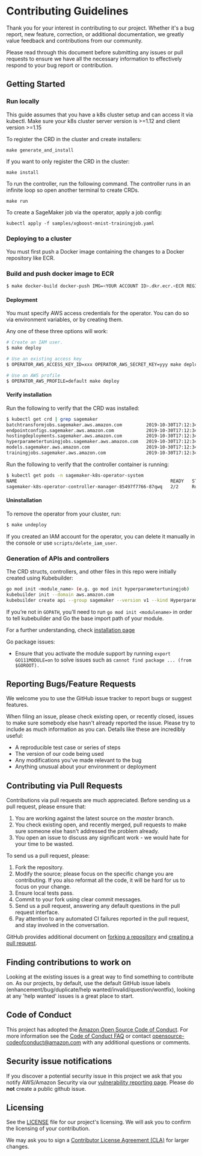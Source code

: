 # Contributing Guidelines

Thank you for your interest in contributing to our project. Whether it's a bug report, new feature, correction, or additional
documentation, we greatly value feedback and contributions from our community.

Please read through this document before submitting any issues or pull requests to ensure we have all the necessary
information to effectively respond to your bug report or contribution.

## Getting Started
### Run locally
This guide assumes that you have a k8s cluster setup and can access it via kubectl.
Make sure your k8s cluster server version is >=1.12 and client version >=1.15

To register the CRD in the cluster and create installers:
```
make generate_and_install
```

If you want to only register the CRD in the cluster:
```
make install
```

To run the controller, run the following command. The controller runs in an infinite loop so open another terminal to create CRDs.
```
make run 
```

To create a SageMaker job via the operator, apply a job config:
```
kubectl apply -f samples/xgboost-mnist-trainingjob.yaml
```

### Deploying to a cluster

You must first push a Docker image containing the changes to a Docker repository like ECR.

### Build and push docker image to ECR

```bash
$ make docker-build docker-push IMG=<YOUR ACCOUNT ID>.dkr.ecr.<ECR REGION>.amazonaws.com/<ECR REPOSITORY>
```

#### Deployment

You must specify AWS access credentials for the operator. You can do so via environment variables, or by creating them.

Any one of these three options will work:
```bash
# Create an IAM user.
$ make deploy

# Use an existing access key
$ OPERATOR_AWS_ACCESS_KEY_ID=xxx OPERATOR_AWS_SECRET_KEY=yyy make deploy

# Use an AWS profile
$ OPERATOR_AWS_PROFILE=default make deploy
```

#### Verify installation

Run the following to verify that the CRD was installed:
```bash
$ kubectl get crd | grep sagemaker
batchtransformjobs.sagemaker.aws.amazon.com         2019-10-30T17:12:34Z
endpointconfigs.sagemaker.aws.amazon.com            2019-10-30T17:12:34Z
hostingdeployments.sagemaker.aws.amazon.com         2019-10-30T17:12:34Z
hyperparametertuningjobs.sagemaker.aws.amazon.com   2019-10-30T17:12:34Z
models.sagemaker.aws.amazon.com                     2019-10-30T17:12:34Z
trainingjobs.sagemaker.aws.amazon.com               2019-10-30T17:12:34Z
```

Run the following to verify that the controller container is running:
```bash
$ kubectl get pods -n sagemaker-k8s-operator-system
NAME                                                         READY   STATUS    RESTARTS   AGE
sagemaker-k8s-operator-controller-manager-85497f7766-87qwq   2/2     Running   0          50s
```

#### Uninstallation
To remove the operator from your cluster, run:

```bash
$ make undeploy
```

If you created an IAM account for the operator, you can delete it manually in the console or use `scripts/delete_iam_user`.

### Generation of APIs and controllers
The CRD structs, controllers, and other files in this repo were initially created using Kubebuilder:

```bash
go mod init <module_name> (e.g. go mod init hyperparametertuningjob)
kubebuilder init --domain aws.amazon.com
kubebuilder create api --group sagemaker --version v1 --kind HyperparameterTuningJob
```

If you’re not in `GOPATH`, you’ll need to run `go mod init <modulename>` in order to tell kubebuilder and Go the base import path of your module.

For a further understanding, check [installation page](https://book.kubebuilder.io/quick-start.html#installation)

Go package issues:
- Ensure that you activate the module support by running `export GO111MODULE=on` to solve issues such as `cannot find package ... (from $GOROOT).`

## Reporting Bugs/Feature Requests

We welcome you to use the GitHub issue tracker to report bugs or suggest features.

When filing an issue, please check existing open, or recently closed, issues to make sure somebody else hasn't already
reported the issue. Please try to include as much information as you can. Details like these are incredibly useful:

* A reproducible test case or series of steps
* The version of our code being used
* Any modifications you've made relevant to the bug
* Anything unusual about your environment or deployment


## Contributing via Pull Requests
Contributions via pull requests are much appreciated. Before sending us a pull request, please ensure that:

1. You are working against the latest source on the *master* branch.
2. You check existing open, and recently merged, pull requests to make sure someone else hasn't addressed the problem already.
3. You open an issue to discuss any significant work - we would hate for your time to be wasted.

To send us a pull request, please:

1. Fork the repository.
2. Modify the source; please focus on the specific change you are contributing. If you also reformat all the code, it will be hard for us to focus on your change.
3. Ensure local tests pass.
4. Commit to your fork using clear commit messages.
5. Send us a pull request, answering any default questions in the pull request interface.
6. Pay attention to any automated CI failures reported in the pull request, and stay involved in the conversation.

GitHub provides additional document on [forking a repository](https://help.github.com/articles/fork-a-repo/) and
[creating a pull request](https://help.github.com/articles/creating-a-pull-request/).


## Finding contributions to work on
Looking at the existing issues is a great way to find something to contribute on. As our projects, by default, use the default GitHub issue labels (enhancement/bug/duplicate/help wanted/invalid/question/wontfix), looking at any 'help wanted' issues is a great place to start.


## Code of Conduct
This project has adopted the [Amazon Open Source Code of Conduct](https://aws.github.io/code-of-conduct).
For more information see the [Code of Conduct FAQ](https://aws.github.io/code-of-conduct-faq) or contact
opensource-codeofconduct@amazon.com with any additional questions or comments.


## Security issue notifications
If you discover a potential security issue in this project we ask that you notify AWS/Amazon Security via our [vulnerability reporting page](http://aws.amazon.com/security/vulnerability-reporting/). Please do **not** create a public github issue.


## Licensing

See the [LICENSE](LICENSE) file for our project's licensing. We will ask you to confirm the licensing of your contribution.

We may ask you to sign a [Contributor License Agreement (CLA)](http://en.wikipedia.org/wiki/Contributor_License_Agreement) for larger changes.

